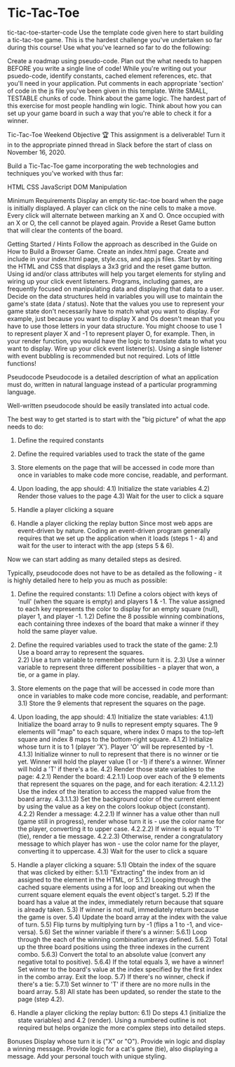 # Tic-Tac-Toe
tic-tac-toe-starter-code
Use the template code given here to start building a tic-tac-toe game.
This is the hardest challenge you've undertaken so far during this course! Use what you've learned so far to do the following:

Create a roadmap using pseudo-code. Plan out the what needs to happen BEFORE you write a single line of code!
While you're writing out your psuedo-code, identify constants, cached element references, etc. that you'll need in your application. Put comments in each appropriate 'section' of code in the js file you've been given in this template.
Write SMALL, TESTABLE chunks of code.
Think about the game logic. The hardest part of this exercise for most people handling win logic. Think about how you can set up your game board in such a way that you're able to check it for a winner.


<!-- Instructions -->

Tic-Tac-Toe Weekend
Objective
🏆 This assignment is a deliverable! Turn it in to the appropriate pinned thread in Slack before the start of class on November 16, 2020.

Build a Tic-Tac-Toe game incorporating the web technologies and techniques you've worked with thus far:

HTML
CSS
JavaScript
DOM Manipulation

Minimum Requirements
Display an empty tic-tac-toe board when the page is initially displayed.
A player can click on the nine cells to make a move.
Every click will alternate between marking an X and O.
Once occupied with an X or O, the cell cannot be played again.
Provide a Reset Game button that will clear the contents of the board.

Getting Started / Hints
Follow the approach as described in the Guide on How to Build a Browser Game.
Create an index.html page.
Create and include in your index.html page, style.css, and app.js files.
Start by writing the HTML and CSS that displays a 3x3 grid and the reset game button.
Using id and/or class attributes will help you target elements for styling and wiring up your click event listeners.
Programs, including games, are frequently focused on manipulating data and displaying that data to a user. Decide on the data structures held in variables you will use to maintain the game's state (data / status).
Note that the values you use to represent your game state don't necessarily have to match what you want to display. For example, just because you want to display X and Os doesn't mean that you have to use those letters in your data structure. You might choose to use 1 to represent player X and -1 to represent player O, for example. Then, in your render function, you would have the logic to translate data to what you want to display.
Wire up your click event listener(s). Using a single listener with event bubbling is recommended but not required.
Lots of little functions!

Pseudocode
Pseudocode is a detailed description of what an application must do, written in natural language instead of a particular programming language.

Well-written pseudocode should be easily translated into actual code.

The best way to get started is to start with the "big picture" of what the app needs to do:

1) Define the required constants

2) Define the required variables used to track the state of the game

3) Store elements on the page that will be accessed in code more than once in variables to make code more concise, readable, and performant.

4) Upon loading, the app should:
	4.1) Initialize the state variables
	4.2) Render those values to the page
	4.3) Wait for the user to click a square

5) Handle a player clicking a square

6) Handle a player clicking the replay button
Since most web apps are event-driven by nature. Coding an event-driven program generally requires that we set up the application when it loads (steps 1 - 4) and wait for the user to interact with the app (steps 5 & 6).

Now we can start adding as many detailed steps as desired.

Typically, pseudocode does not have to be as detailed as the following - it is highly detailed here to help you as much as possible:

1) Define the required constants:
	1.1) Define a colors object with keys of 'null' (when the square is empty) and players 1 & -1. The value assigned to each key represents the color to display for an empty square (null), player 1, and player -1.
	1.2) Define the 8 possible winning combinations, each containing three indexes of the board that make a winner if they hold the same player value.

2) Define the required variables used to track the state of the game:
	2.1) Use a board array to represent the squares.	
	2.2) Use a turn variable to remember whose turn it is.
	2.3) Use a winner variable to represent three different possibilities - a player that won, a tie, or a game in play.


3) Store elements on the page that will be accessed in code more than once in variables to make code more concise, readable, and performant:
	3.1) Store the 9 elements that represent the squares on the page.

4) Upon loading, the app should:
	4.1) Initialize the state variables:
		4.1.1) Initialize the board array to 9 nulls to represent empty squares. The 9 elements will "map" to each square, where index 0 maps to the top-left square and index 8 maps to the bottom-right square.
		4.1.2) Initialize whose turn it is to 1 (player 'X'). Player 'O' will be represented by -1.
		4.1.3) Initialize winner to null to represent that there is no winner or tie yet. Winner will hold the player value (1 or -1) if there's a winner. Winner will hold a 'T' if there's a tie. 
	4.2) Render those state variables to the page:
		4.2.1) Render the board:
			4.2.1.1) Loop over each of the 9 elements that represent the squares on the page, and for each iteration:
				4.2.1.1.2) Use the index of the iteration to access the mapped value from the board array.
				4.3.1.1.3) Set the background color of the current element by using the value as a key on the colors lookup object (constant).
		4.2.2) Render a message:
			4.2.2.1) If winner has a value other than null (game still in progress), render whose turn it is - use the color name for the player, converting it to upper case.
			4.2.2.2) If winner is equal to 'T' (tie), render a tie message.
			4.2.2.3) Otherwise, render a congratulatory message to which player has won - use the color name for the player, converting it to uppercase.
	4.3) Wait for the user to click a square

5) Handle a player clicking a square:
	5.1) Obtain the index of the square that was clicked by either:
		5.1.1) "Extracting" the index from an id assigned to the element in the HTML, or
		5.1.2) Looping through the cached square elements using a for loop and breaking out when the current square element equals the event object's target.
	5.2) If the board has a value at the index, immediately return because that square is already taken.
	5.3) If winner is not null, immediately return because the game is over.
	5.4) Update the board array at the index with the value of turn.
	5.5) Flip turns by multiplying turn by -1 (flips a 1 to -1, and vice-versa).
	5.6) Set the winner variable if there's a winner:
		5.6.1) Loop through the each of the winning combination arrays defined.
		5.6.2) Total up the three board positions using the three indexes in the current combo.
		5.6.3) Convert the total to an absolute value (convert any negative total to positive).
		5.6.4) If the total equals 3, we have a winner! Set winner to the board's value at the index specified by the first index in the combo array. Exit the loop.
	5.7) If there's no winner, check if there's a tie:
		5.7.1) Set winner to 'T' if there are no more nulls in the board array.
	5.8) All state has been updated, so render the state to the page (step 4.2).
		

6) Handle a player clicking the replay button:
	6.1) Do steps 4.1 (initialize the state variables) and 4.2 (render).
Using a numbered outline is not required but helps organize the more complex steps into detailed steps.


Bonuses
Display whose turn it is ("X" or "O").
Provide win logic and display a winning message.
Provide logic for a cat's game (tie), also displaying a message.
Add your personal touch with unique styling.